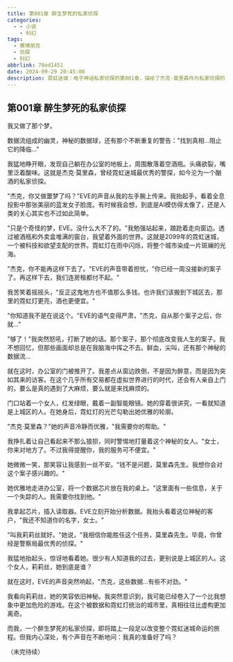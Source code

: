 ```yaml
---
title: 第001章 醉生梦死的私家侦探
categories:
  - - 小说
    - 科幻
tags:
  - 赛博朋克
  - 侦探
  - 科幻
abbrlink: 78ed1451
date: 2024-09-29 20:45:00
description: 霓虹迷城：电子神话私家侦探的第001章，描绘了杰克·莫里森作为私家侦探的日常生活，以及他如何被卷入一个神秘的案件中。
---
```


## 第001章 醉生梦死的私家侦探

我又做了那个梦。

数据流组成的幽灵，神秘的数据球，还有那个不断重复的警告："找到真相...阻止它的降临..."

我猛地睁开眼，发现自己躺在办公室的地板上，周围散落着空酒瓶。头痛欲裂，嘴里泛着酸味。这就是杰克·莫里森，曾经霓虹迷城最优秀的警探，如今沦为一个酗酒的私家侦探。

"杰克，你又做噩梦了吗？"EVE的声音从我的左手腕上传来。我抬起手，看着全息投影中那张美丽的蓝发女子脸庞。有时候我会想，到底是AI模仿得太像了，还是人类的关心其实也不过如此简单。

"只是个奇怪的梦，EVE。没什么大不了的。"我勉强站起来，踉跄着走向窗边。透过被酒瓶和外卖盒堆满的窗台，我望着外面的世界。这就是2099年的霓虹迷城，一个被科技和欲望支配的世界。霓虹灯在雨中闪烁，将整个城市染成一片斑斓的光海。

"杰克，你不能再这样下去了。"EVE的声音带着担忧，"你已经一周没接新的案子了。再这样下去，我们连房租都付不起。"

我苦笑着摇摇头，"反正这鬼地方也不值那么多钱。也许我们该搬到下城区去，那里的霓虹灯更亮，酒也更便宜。"

"你知道我不是在说这个。"EVE的语气变得严肃，"杰克，自从那个案子之后，你就..."

"够了！"我突然怒吼，打断了她的话。那个案子，那个彻底改变我人生的案子。我不想回忆，但那些画面却总是在我脑海中挥之不去。鲜血，尖叫，还有那个神秘的数据流...

就在这时，办公室的门被推开了。我差点从窗边跌倒，不是因为醉意，而是因为突如其来的访客。在这个几乎所有交易都在虚拟世界进行的时代，还会有人亲自上门的，要么是真的遇到了大麻烦，要么就是来找麻烦的。

门口站着一个女人，红发绿眼，戴着一副智能眼镜。她的穿着很讲究，一看就知道是上城区的人。在她身后，霓虹灯的光芒勾勒出她优雅的轮廓。

"杰克·莫里森？"她的声音冷静而优雅，"我需要你的帮助。"

我挣扎着让自己看起来不那么狼狈，同时警惕地打量着这个神秘的女人。"女士，你来对地方了。不过我得提醒你，我的服务可不便宜。"

她微微一笑，那笑容让我感到一丝不安。"钱不是问题，莫里森先生。我想你会对这个案子感兴趣的。"

她优雅地走进办公室，将一个数据芯片放在我的桌上。"这里面有一些信息，关于一个失踪的人。我需要你找到他。"

我拿起芯片，插入读取器。EVE立刻开始分析数据。我抬头看着这位神秘的客户，"我还不知道你的名字，女士。"

"叫我莉莉丝就好。"她说，"我相信你能胜任这个任务，莫里森先生。毕竟，你曾经是警察局最优秀的侦探。"

我猛地抬起头，惊讶地看着她。很少有人知道我的过去，更别说是上城区的人。这个女人，莉莉丝，她到底是谁？

就在这时，EVE的声音突然响起，"杰克，这些数据...有些不对劲。"

我看向莉莉丝，她的笑容依旧神秘。我突然意识到，我可能已经卷入了一个比我想象中更加危险的游戏。在这个被数据和霓虹灯统治的城市里，真相往往比虚构更加离奇。

而我，一个醉生梦死的私家侦探，即将踏上一段足以改变整个霓虹迷城命运的旅程。但我内心深处，有个声音在不断地问：我真的准备好了吗？

（未完待续）